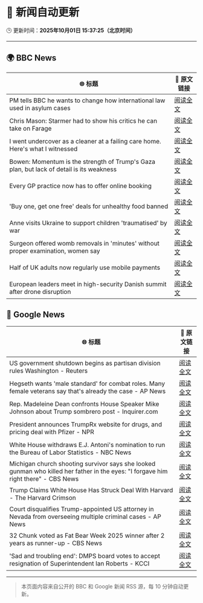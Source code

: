 # 🧠 新闻自动更新

🕒 更新时间：**2025年10月01日 15:37:25（北京时间）**

---

## 🌍 BBC News

| 🌐 标题 | 🔗 原文链接 |
|--------|-------------|
| PM tells BBC he wants to change how international law used in asylum cases | [阅读全文](https://www.bbc.com/news/articles/cd72p30v574o?at_medium=RSS&at_campaign=rss) |
| Chris Mason: Starmer had to show his critics he can take on Farage | [阅读全文](https://www.bbc.com/news/articles/cpw1jwdlz7lo?at_medium=RSS&at_campaign=rss) |
| I went undercover as a cleaner at a failing care home. Here's what I witnessed | [阅读全文](https://www.bbc.com/news/articles/c4g78yj2v2go?at_medium=RSS&at_campaign=rss) |
| Bowen: Momentum is the strength of Trump's Gaza plan, but lack of detail is its weakness | [阅读全文](https://www.bbc.com/news/articles/cn829deeje3o?at_medium=RSS&at_campaign=rss) |
| Every GP practice now has to offer online booking | [阅读全文](https://www.bbc.com/news/articles/cjed4qvzjeyo?at_medium=RSS&at_campaign=rss) |
| 'Buy one, get one free' deals for unhealthy food banned | [阅读全文](https://www.bbc.com/news/articles/c89d54gv44qo?at_medium=RSS&at_campaign=rss) |
| Anne visits Ukraine to support children 'traumatised' by war | [阅读全文](https://www.bbc.com/news/articles/cgrqlrjgd51o?at_medium=RSS&at_campaign=rss) |
| Surgeon offered womb removals in 'minutes' without proper examination, women say | [阅读全文](https://www.bbc.com/news/articles/ckgqr7nnzw1o?at_medium=RSS&at_campaign=rss) |
| Half of UK adults now regularly use mobile payments | [阅读全文](https://www.bbc.com/news/articles/c2ejvld0ypyo?at_medium=RSS&at_campaign=rss) |
| European leaders meet in high-security Danish summit after drone disruption | [阅读全文](https://www.bbc.com/news/articles/cp8jdene16ro?at_medium=RSS&at_campaign=rss) |

## 📰 Google News

| 🌐 标题 | 🔗 原文链接 |
|--------|-------------|
| US government shutdown begins as partisan division rules Washington - Reuters | [阅读全文](https://news.google.com/rss/articles/CBMivAFBVV95cUxOeW9qaDFZTEEteFhTQTNtcFF5eUhjT08tc1JKNTZrR1hJNFpZcUpNN01aWko4cTMtTG45di0xSjFxYjEtay1ESWl6VGdFdmtla2JaT0RUQURrQlp0bTdvc215d3FBNGRCQWcyNDZYYWltV2xUdFdMLW5GM2szRHV6b3lQeDBUaEp2VjFVZ0tENnB5SUEtdmoyZ0ZxVWk1UHJNMzN2U3ZFcDBqZFBrLTJzZmtYMkQ4N0J6d0h0cw?oc=5) |
| Hegseth wants 'male standard' for combat roles. Many female veterans say that's already the case - AP News | [阅读全文](https://news.google.com/rss/articles/CBMipgFBVV95cUxOUEFxbENTMFVMNmthS3hTSXVtMkdJX284dFVBX3BkSFY2NVdOSVNhUGlncHZjU2o1VXQzd1hjS2szbDVUTl84Nk5uNE0wT0RzVUtzdWRaOW5fU1d4WDcyV0piNWhwSklRbUNPeVJTRlBHYVRZRE1vbE54ajYzWXVYb2NtbzdGSkV3b0RxUWlTOTcza1oydlVQWTRvazNRa0lGQnd6ZnJ3?oc=5) |
| Rep. Madeleine Dean confronts House Speaker Mike Johnson about Trump sombrero post - Inquirer.com | [阅读全文](https://news.google.com/rss/articles/CBMilAFBVV95cUxQV21ZR1BleTllN1p3Q3RuTFdTeXM5blJXNXVXeXR4akxVTHFjTDJKYWo0RDgyN2FZdDNyX3UwSFd3eWJwaV9SN1VZa19LQjJobVB1MV82U2hteF84T0NEd2tjdGhPajZPSGRQSHFrTWd3V2xJWWx3akdDLXk1cUpBLUE1dTRVTU12M2hERVRLZDd1RXBx?oc=5) |
| President announces TrumpRx website for drugs, and pricing deal with Pfizer - NPR | [阅读全文](https://news.google.com/rss/articles/CBMinwFBVV95cUxQVEZ4aVRhUTRIUmpaWlUyOWRPZ0N3NGFZQUxnb041dWsyc3JyazBjQjduY1pfU2cyZUYzNWFvUERLdUpUelUtRGtYX2VyYnYxd3VlM1VRcnpyckhtaFloUzczZklXRkpNVWhjU3hLRUxSeWsxenRwNTBzMnhDbzFTNTdrOUVpajV4d2M5Y0pLTkRYYi1iVE45SDJDSUJKbkE?oc=5) |
| White House withdraws E.J. Antoni's nomination to run the Bureau of Labor Statistics - NBC News | [阅读全文](https://news.google.com/rss/articles/CBMipwFBVV95cUxNY0ZSZmRCRlBlUVBlMTVTa185WEtoNHpVZkl6dDFwcVgwM0lubkhjVjhleTMybTlWTHIxZDZWNzNfVlBFa2hZVklwd0xpcUNuY011X3BoOHo4UWdxVEF6SGROLVdfelk0dnVsbnlBWlZDdmdzaXA3VjJDdUFDaF9qd0gxQW9DT0dJRTkyR0JMZHdnSFRDUU9sV3o1dXlZV3J2TDBpTkEwQdIBVkFVX3lxTE4wWjdVcUZEdWRLWkg1REN5bmt3b0tJLXhxSU5fWUxZeXpwNFBFa0lWN09WcXFTTkZPcmtrSUdhZlM4Z3FSM0RFZWtzRkt5amxjSDB2aUtB?oc=5) |
| Michigan church shooting survivor says she looked gunman who killed her father in the eyes: "I forgave him right there" - CBS News | [阅读全文](https://news.google.com/rss/articles/CBMiekFVX3lxTFBWVk1UWVpjcVMxMDk0bUJrcG5ZSW0wVWVOSExWYjVFVzREX0VqUnpUd3J3dDBrb29fV3lFRVpMRTVuQVJQNFBSNFRuTkhTMEFFMEVWSUxyT0lrNVU3b1N0R001SE1oZXBrME93Y3ZLTGRHdkxOTTVaWlNR0gF_QVVfeXFMTWpoNm5BUTdNZEdQT21tZjJqMGxLeVFUNUVoMVU4SlBSMWw0TlFIR3hBamJNQnY0aTJVNGlEZUNsMXl6WFI1cVVHaFNzMmZKR0VNcVlDbFg0anRPejdxM29MMjVQc2duT2Q5cGtUa3lZUHZaMnYzcHZrTjI4UEtXYw?oc=5) |
| Trump Claims White House Has Struck Deal With Harvard - The Harvard Crimson | [阅读全文](https://news.google.com/rss/articles/CBMieEFVX3lxTE5WT0hQMFZRWERQZGRnc0M2dGN1Ynhyc1VtX3JZTEM4aFpScko4Yk93Z25xRnZYcjZ2RUY1dnRCZTl4VW1YUzY4b1J0STd4NUxnd0NRT3c0R3JMWjhpRWtfVW9Ub1lLamUwT2dGeFJXUDN5aHBoenJCdQ?oc=5) |
| Court disqualifies Trump-appointed US attorney in Nevada from overseeing multiple criminal cases - AP News | [阅读全文](https://news.google.com/rss/articles/CBMioAFBVV95cUxQb1U1c0hISHAzNGpnelUxeUYtZFZhcE8tYkROSm5tUG9CdXpTSHgydUFXZzFTMkVqbFI4WUdpX2YxZWI3eXg1c2dJVWlzZUh3bHlIOG9YRXBxYkFWQ21BVktEcnN1YTFsTkFId0d5MTBlNWU4elVNQkRUUmhONkctaEFRZ3hwUDBtNGpleGNKYU5XWlpzZW5TUzBxeFVQSUk2?oc=5) |
| 32 Chunk voted as Fat Bear Week 2025 winner after 2 years as runner-up - CBS News | [阅读全文](https://news.google.com/rss/articles/CBMickFVX3lxTE43eUFFN01oNV96enN2Ny1sajBiTnhpTFE3VmlwR3NPV2tBMTVJQ0dxc1BpdXRZV19VczRRNmtHWDJMZlgtRGxMM3dfZWdSQ0xCbXlOTUt0UkpqZkJCWjVSY2s5T1VJZGFQZnhZakdpb20td9IBd0FVX3lxTE1pRm5PMUh2NFd4ZUJDSlpNVXVnTmRDWnJHdkV1LU03M0E3c3JDaUlLRE52MXVYTjBvR25nYTRCc0RJRWxQeUc4dGY5ZXFfa0s4eHotb3RKOHRZLWw1bUxQUjkxczh0LUlNLUs0b253SGVUOHJXOEdj?oc=5) |
| 'Sad and troubling end': DMPS board votes to accept resignation of Superintendent Ian Roberts - KCCI | [阅读全文](https://news.google.com/rss/articles/CBMitAFBVV95cUxNMDlKTEh2TWhFNGQ1UDdSOG5WU0ZwcWdZeGVhNWs4bTNQMmNLUXVDbXl2S0t3WnNJNGh6ZFNyWW9ZR0NTSFc4RzlXbHRYZkY1emJsdEtkdnB4bFd1TW9hYzlKcC1GbkF5RlRNNi14VTV3ZzZhQ2N2WWcwWDNUZF9DRVdRTUZGLTg3UWlBVHZPM0ZWNnhvb3RPVTZnWlgtSmVDVFgzd2VQMHhSemVsMkhmX3FBUG8?oc=5) |

---
> 本页面内容来自公开的 BBC 和 Google 新闻 RSS 源，每 10 分钟自动更新。